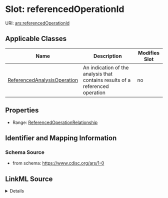 # Slot: referencedOperationId

URI: [ars:referencedOperationId](https://www.cdisc.org/ars/1-0referencedOperationId)



<!-- no inheritance hierarchy -->




## Applicable Classes

| Name | Description | Modifies Slot |
| --- | --- | --- |
[ReferencedAnalysisOperation](ReferencedAnalysisOperation.md) | An indication of the analysis that contains results of a referenced operation |  no  |







## Properties

* Range: [ReferencedOperationRelationship](ReferencedOperationRelationship.md)





## Identifier and Mapping Information







### Schema Source


* from schema: https://www.cdisc.org/ars/1-0




## LinkML Source

<details>
```yaml
name: referencedOperationId
from_schema: https://www.cdisc.org/ars/1-0
rank: 1000
alias: referencedOperationId
domain_of:
- ReferencedAnalysisOperation
range: ReferencedOperationRelationship
inlined: false

```
</details>
